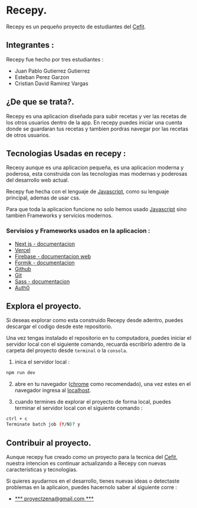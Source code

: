 # Recepy.

Recepy es un pequeño proyecto de estudiantes del [Cefit](asphttps://cefit.edu.co/Paginas/default.aspx).

## Integrantes :

Recepy fue hecho por tres estudiantes :

- Juan Pablo Gutierrez Gutierrez
- Esteban Perez Garzon
- Cristian David Ramirez Vargas

## ¿De que se trata?.

Recepy es una aplicacion diseñada para subir recetas y ver las recetas de los otros usuarios dentro de la app. En recepy puedes iniciar una cuenta donde se guardaran tus recetas y tambien pordras navegar por las recetas de otros usuarios.

## Tecnologias Usadas en recepy :

Receoy aunque es una aplicacion pequeña, es una aplicacion moderna y poderosa, esta construida con las tecnologias mas modernas y poderosas del desarrollo web actual.

Recepy fue hecha con el lenguaje de [Javascript](https://en.wikipedia.org/wiki/JavaScript), como su lenguaje principal, ademas de usar css.

Para que toda la aplicacion funcione no solo hemos usado [Javascript](https://en.wikipedia.org/wiki/JavaScript) sino tambien Frameworks y servicios modernos.

### Servisios y Frameworks usados en la aplicacion :

- [Next js - documentacion](https://nextjs.org/docs/getting-started)
- [Vercel](https://vercel.com/)
- [Firebase - documentacion web](https://firebase.google.com/docs/web/setup)
- [Formik - documentacion](https://formik.org/docs/overview)
- [Github](https://github.com/)
- [Git](https://git-scm.com/)
- [Sass - documentacion](https://sass-lang.com/guide)
- [Auth0](https://auth0.com/)

## Explora el proyecto.

Si deseas explorar como esta construido Recepy desde adentro, puedes descargar el codigo desde este repositorio.

Una vez tengas instalado el repositorio en tu computadora, puedes iniciar el servidor local con el siguiente comando, recuarda escribirlo adentro de la carpeta del proyecto desde `terminal` o la `consola`.

1. inica el servidor local :

```bash
npm run dev
```

2. abre en tu navegador ([chrome](https://www.google.com/chrome/?brand=BNSD&gclid=Cj0KCQjwnoqLBhD4ARIsAL5JedJZKRsiisjfqdyPsW1eWgsZ7mmzrpCk981LreR7YXlatV2E0CVKSXYaAgpZEALw_wcB&gclsrc=aw.ds) como recomendado), una vez estes en el navegador ingresa al [localhost](http://localhost:3000/).

3. cuando termines de explorar el proyecto de forma local, puedes terminar el servidor local con el siguiente comando :

```bash
ctrl + c
Terminate batch job (Y/N)? y
```
## Contribuir al proyecto.

Aunque recepy fue creado como un proyecto para la tecnica del [Cefit](asphttps://cefit.edu.co/Paginas/default.aspx), nuestra intencion es continuar actualizando a Recepy con nuevas caracteristicas y tecnologias.

Si quieres ayudarnos en el desarrollo, tienes nuevas ideas o detectaste problemas en la aplicaion, puedes hacernolo saber al siguiente corre :

- [*** proyectzena@gmail.com ***](https://www.google.com/gmail/)